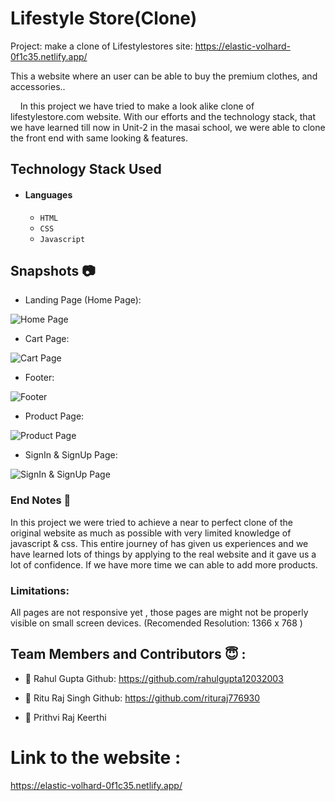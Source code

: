 # Lifestyle Store(Clone)
Project: make a clone of Lifestylestores site: 
                   https://elastic-volhard-0f1c35.netlify.app/

This a website where an user can be able to buy the premium clothes, and accessories..

&nbsp;&nbsp;&nbsp;&#160;In this project we have tried to make a look alike clone of lifestylestore.com website. With our efforts and the technology stack, that we have learned till now in Unit-2 in the masai school, we were able to clone the front end with same looking & features.



## Technology Stack Used

- #### Languages
  - `HTML`
  - `CSS`
  - `Javascript`


## Snapshots 📷
- Landing Page (Home Page):
  
![Home Page](https://miro.medium.com/max/1400/1*ZZq26J5euhd88tl8kRSZ1g.png)

- Cart Page:
  
![Cart Page](https://miro.medium.com/max/1400/1*pvC_57eqF4lMetDV07PebQ.png)

- Footer:
  
![Footer](https://miro.medium.com/max/1400/1*qpmGxBMkeGJugcIunvsE6g.png)

- Product Page:
  
![Product Page](https://miro.medium.com/max/1400/1*aaKFnv7KdCT9h9k3LDOhBg.png)

- SignIn & SignUp Page:
  
![SignIn & SignUp Page](https://miro.medium.com/max/2000/1*YaV79-CExRLdoYACiKJRJg.png)

### End Notes 📑
In this project we were tried to achieve a near to perfect clone of the original website as much as possible with very limited knowledge of javascript & css. This entire journey of has given us experiences and we have learned lots of things by applying to the real website and it gave us a lot of confidence. If we have more time we can able to add more products.

### Limitations:
All pages are not responsive yet , those pages are might not be properly visible on small screen devices.
(Recomended Resolution: 1366 x 768 )

## Team Members and Contributors 😇 :

- 👤 Rahul Gupta
  Github: https://github.com/rahulgupta12032003

- 👤 Ritu Raj Singh
  Github: https://github.com/rituraj776930
  
- 👤 Prithvi Raj Keerthi
  


# Link to the website : 
https://elastic-volhard-0f1c35.netlify.app/

